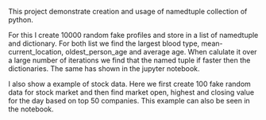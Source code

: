 This project demonstrate creation and usage of namedtuple collection of python.

For this I create 10000 random fake profiles and store in a list of namedtuple and dictionary. 
For both list we find the largest blood type, mean-current_location, oldest_person_age and average age.
When calulate it over a large number of iterations we find that the named tuple if faster then the dictionaries.
The same has shown in the jupyter notebook.

 I also show a example of stock data. Here we first create 100 fake random data for stock market and then find market open, highest and closing value for the day based on top 50 companies.
This example can also be seen in the notebook.    